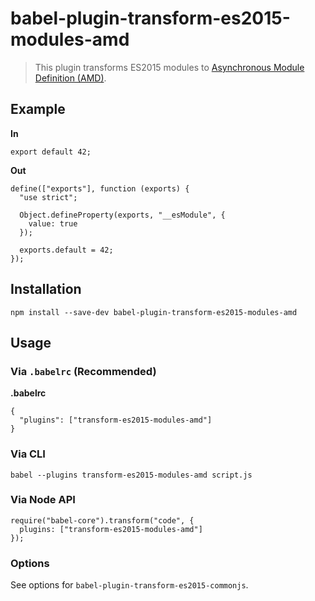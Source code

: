 babel-plugin-transform-es2015-modules-amd
=========================================

> This plugin transforms ES2015 modules to [Asynchronous Module Definition (AMD)](https://github.com/amdjs/amdjs-api).

Example
-------

**In**

    export default 42;

**Out**

    define(["exports"], function (exports) {
      "use strict";

      Object.defineProperty(exports, "__esModule", {
        value: true
      });

      exports.default = 42;
    });

Installation
------------

    npm install --save-dev babel-plugin-transform-es2015-modules-amd

Usage
-----

### Via `.babelrc` (Recommended)

**.babelrc**

    {
      "plugins": ["transform-es2015-modules-amd"]
    }

### Via CLI

    babel --plugins transform-es2015-modules-amd script.js

### Via Node API

    require("babel-core").transform("code", {
      plugins: ["transform-es2015-modules-amd"]
    });

### Options

See options for `babel-plugin-transform-es2015-commonjs`.
